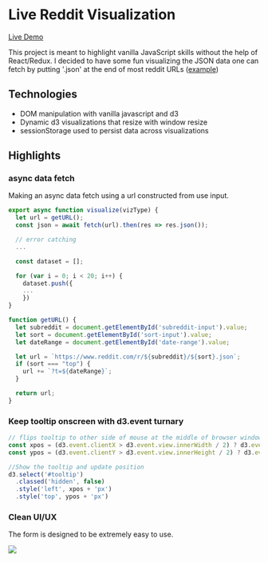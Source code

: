 # Live Reddit Visualization

[Live Demo](https://masonchinkin.github.io/redditVisualization/)

This project is meant to highlight vanilla JavaScript skills without the help of React/Redux. I decided to have some fun visualizing the JSON data one can fetch by putting '.json' at the end of most reddit URLs ([example](https://www.reddit.com/hot.json))

## Technologies
* DOM manipulation with vanilla javascript and d3
* Dynamic d3 visualizations that resize with window resize
* sessionStorage used to persist data across visualizations

## Highlights

### async data fetch
Making an async data fetch using a url constructed from use input.

```javascript
export async function visualize(vizType) {
  let url = getURL();
  const json = await fetch(url).then(res => res.json());

  // error catching
  ...

  const dataset = [];

  for (var i = 0; i < 20; i++) {
    dataset.push({
    ...
    })
}

function getURL() {
  let subreddit = document.getElementById('subreddit-input').value;
  let sort = document.getElementById('sort-input').value;
  let dateRange = document.getElementById('date-range').value;

  let url = `https://www.reddit.com/r/${subreddit}/${sort}.json`;
  if (sort === "top") {
    url += `?t=${dateRange}`;
  }

  return url;
}
```

### Keep tooltip onscreen with d3.event turnary
```javascript
// flips tooltip to other side of mouse at the middle of browser window
const xpos = (d3.event.clientX > d3.event.view.innerWidth / 2) ? d3.event.offsetX - tooltipWidth : d3.event.offsetX;
const ypos = (d3.event.clientY > d3.event.view.innerHeight / 2) ? d3.event.offsetY - tooltipHeight : d3.event.offsetY;

//Show the tooltip and update position
d3.select('#tooltip')
  .classed('hidden', false)
  .style('left', xpos + 'px')
  .style('top', ypos + 'px')
```

### Clean UI/UX
The form is designed to be extremely easy to use.

![](https://github.com/MasonChinkin/redditVisualization/blob/master/dist/ui.gif?raw=true)
